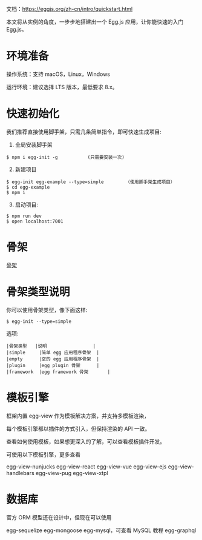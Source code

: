 

文档：https://eggjs.org/zh-cn/intro/quickstart.html

本文将从实例的角度，一步步地搭建出一个 Egg.js 应用，让你能快速的入门 Egg.js。

# 环境准备


操作系统：支持 macOS，Linux，Windows

运行环境：建议选择 LTS 版本，最低要求 8.x。
 
 
 
 
# 快速初始化


我们推荐直接使用脚手架，只需几条简单指令，即可快速生成项目:

1. 全局安装脚手架
```
$ npm i egg-init -g           (只需要安装一次)
```

2. 新建项目
```
$ egg-init egg-example --type=simple        （使用脚手架生成项目）
$ cd egg-example
$ npm i
```

3. 启动项目:
```
$ npm run dev
$ open localhost:7001
```


# 骨架

[骨架](https://eggjs.org/zh-cn/tutorials/index.html)

#  骨架类型说明

你可以使用骨架类型，像下面这样:
```
$ egg-init --type=simple
```

选项:
```
|骨架类型	|说明					|
|simple		|简单 egg 应用程序骨架	|
|empty		|空的 egg 应用程序骨架	|
|plugin		|egg plugin 骨架		|
|framework	|egg framework 骨架		|
```


# 模板引擎

框架内置 egg-view 作为模板解决方案，并支持多模板渲染，

每个模板引擎都以插件的方式引入，但保持渲染的 API 一致。

查看如何使用模板，如果想更深入的了解，可以查看模板插件开发。

可使用以下模板引擎，更多查看

egg-view-nunjucks
egg-view-react
egg-view-vue
egg-view-ejs
egg-view-handlebars
egg-view-pug
egg-view-xtpl


# 数据库

官方 ORM 模型还在设计中，但现在可以使用

egg-sequelize
egg-mongoose
egg-mysql，可查看 MySQL 教程
egg-graphql


